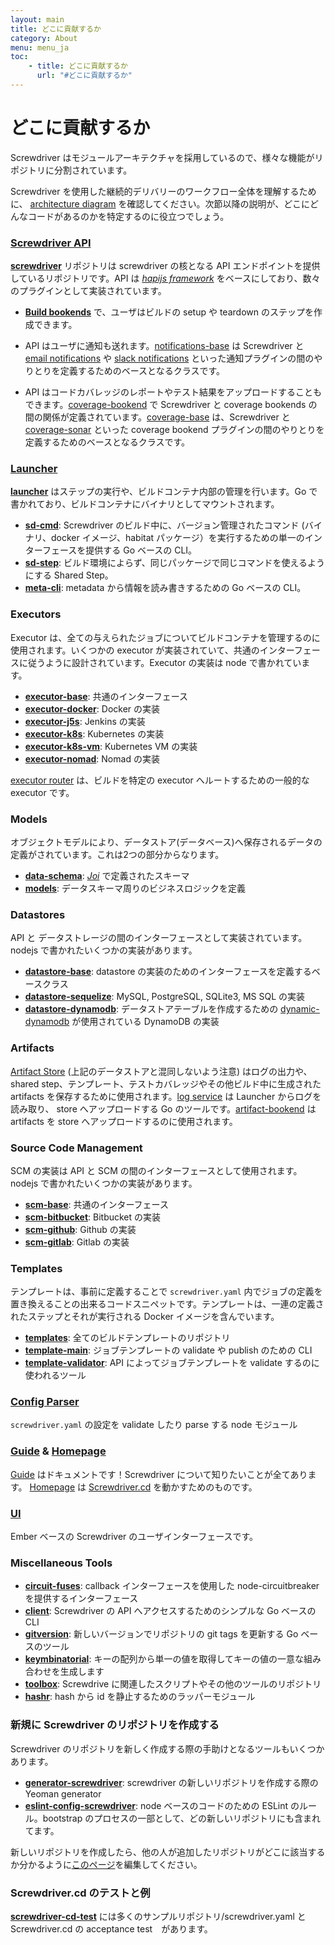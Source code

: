 ```yaml
---
layout: main
title: どこに貢献するか
category: About
menu: menu_ja
toc:
    - title: どこに貢献するか
      url: "#どこに貢献するか"
---
```

# どこに貢献するか

Screwdriver はモジュールアーキテクチャを採用しているので、様々な機能がリポジトリに分割されています。

Screwdriver を使用した継続的デリバリーのワークフロー全体を理解するために、 [architecture diagram][arch-diagram] を確認してください。次節以降の説明が、どこにどんなコードがあるのかを特定するのに役立つでしょう。

### [Screwdriver API][api-repo]
**[screwdriver][api-repo]** リポジトリは screwdriver の核となる API エンドポイントを提供しているリポジトリです。API は *[hapijs framework](http://hapijs.com/)* をベースにしており、数々のプラグインとして実装されています。

* **[Build bookends][build-bookend-repo]** で、ユーザはビルドの setup や teardown のステップを作成できます。

* API はユーザに通知も送れます。[notifications-base][notifications-base-repo] は Screwdriver と [email notifications][notifications-email-repo] や [slack notifications][notifications-slack-repo] といった通知プラグインの間のやりとりを定義するためのベースとなるクラスです。

* API はコードカバレッジのレポートやテスト結果をアップロードすることもできます。[coverage-bookend][coverage-bookend-repo] で Screwdriver と coverage bookends の間の関係が定義されています。[coverage-base][coverage-base-repo] は、Screwdriver と [coverage-sonar][coverage-sonar-repo] といった coverage bookend プラグインの間のやりとりを定義するためのベースとなるクラスです。

### [Launcher][launcher-repo]

**[launcher][launcher-repo]** はステップの実行や、ビルドコンテナ内部の管理を行います。Go で書かれており、ビルドコンテナにバイナリとしてマウントされます。

* **[sd-cmd][sd-cmd-repo]**: Screwdriver のビルド中に、バージョン管理されたコマンド (バイナリ、docker イメージ、habitat パッケージ）を実行するための単一のインターフェースを提供する Go ベースの CLI。
* **[sd-step][sd-step-repo]**: ビルド環境によらず、同じパッケージで同じコマンドを使えるようにする Shared Step。
* **[meta-cli][meta-cli-repo]**: metadata から情報を読み書きするための Go ベースの CLI。

### Executors

Executor は、全ての与えられたジョブについてビルドコンテナを管理するのに使用されます。いくつかの executor が実装されていて、共通のインターフェースに従うように設計されています。Executor の実装は node で書かれています。

* **[executor-base][executor-base-repo]**: 共通のインターフェース
* **[executor-docker][executor-docker-repo]**: Docker の実装
* **[executor-j5s](https://github.com/screwdriver-cd/executor-j5s)**: Jenkins の実装
* **[executor-k8s][executor-k8s-repo]**: Kubernetes の実装
* **[executor-k8s-vm][executor-k8s-vm-repo]**: Kubernetes VM の実装
* **[executor-nomad][executor-nomad-repo]**: Nomad の実装

[executor router][executor-router-repo] は、ビルドを特定の executor へルートするための一般的な executor です。

### Models

オブジェクトモデルにより、データストア(データベース)へ保存されるデータの定義がされています。これは2つの部分からなります。

* **[data-schema][dataschema-repo]**: *[Joi](https://www.npmjs.com/package/joi)* で定義されたスキーマ
* **[models][models-repo]**: データスキーマ周りのビジネスロジックを定義

### Datastores

API と データストレージの間のインターフェースとして実装されています。nodejs で書かれたいくつかの実装があります。

* **[datastore-base][datastore-base-repo]**: datastore の実装のためのインターフェースを定義するベースクラス
* **[datastore-sequelize][datastore-sequelize-repo]**: MySQL, PostgreSQL, SQLite3, MS SQL の実装
* **[datastore-dynamodb][datastore-dynamodb-repo]**: データストアテーブルを作成するための [dynamic-dynamodb][dynamic-dynamodb-repo] が使用されている DynamoDB の実装

### Artifacts

[Artifact Store][store-repo] (上記のデータストアと混同しないよう注意) はログの出力や、shared step、テンプレート、テストカバレッジやその他ビルド中に生成された artifacts を保存するために使用されます。[log service][log-service-repo] は Launcher からログを読み取り、 store へアップロードする Go のツールです。[artifact-bookend][artifact-bookend-repo] は artifacts を store へアップロードするのに使用されます。

### Source Code Management

SCM の実装は API と SCM の間のインターフェースとして使用されます。nodejs で書かれたいくつかの実装があります。

* **[scm-base][scm-base-repo]**: 共通のインターフェース
* **[scm-bitbucket][scm-bitbucket-repo]**: Bitbucket の実装
* **[scm-github][scm-github-repo]**: Github の実装
* **[scm-gitlab][scm-gitlab-repo]**: Gitlab の実装

### Templates

テンプレートは、事前に定義することで `screwdriver.yaml` 内でジョブの定義を置き換えることの出来るコードスニペットです。テンプレートは、一連の定義されたステップとそれが実行される Docker イメージを含んでいます。

* **[templates][templates-repo]**: 全てのビルドテンプレートのリポジトリ
* **[template-main][template-main-repo]**: ジョブテンプレートの validate や publish のための CLI
* **[template-validator][template-validator-repo]**: API によってジョブテンプレートを validate するのに使われるツール

### [Config Parser][config-parser-repo]

`screwdriver.yaml` の設定を validate したり parse する node モジュール

### [Guide][guide-repo] & [Homepage][homepage-repo]

[Guide][guide-repo] はドキュメントです！Screwdriver について知りたいことが全てあります。
[Homepage][homepage-repo] は [Screwdriver.cd][homepage] を動かすためのものです。

### [UI][ui-repo]

Ember ベースの Screwdriver のユーザインターフェースです。

### Miscellaneous Tools

* **[circuit-fuses][circuit-fuses-repo]**: callback インターフェースを使用した node-circuitbreaker を提供するインターフェース
* **[client][client-repo]**: Screwdriver の API へアクセスするためのシンプルな Go ベースの CLI
* **[gitversion][gitversion-repo]**: 新しいバージョンでリポジトリの git tags を更新する Go ベースのツール
* **[keymbinatorial][keymbinatorial-repo]**: キーの配列から単一の値を取得してキーの値の一意な組み合わせを生成します
* **[toolbox][toolbox-repo]**: Screwdrive に関連したスクリプトやその他のツールのリポジトリ
* **[hashr][hashr-repo]**: hash から id を静止するためのラッパーモジュール

### 新規に Screwdriver のリポジトリを作成する

Screwdriver のリポジトリを新しく作成する際の手助けとなるツールもいくつかあります。

* **[generator-screwdriver](https://github.com/screwdriver-cd/generator-screwdriver)**: screwdriver の新しいリポジトリを作成する際の Yeoman generator
* **[eslint-config-screwdriver](https://github.com/screwdriver-cd/eslint-config-screwdriver)**: node ベースのコードのための ESLint のルール。bootstrap のプロセスの一部として、どの新しいリポジトリにも含まれてます。

新しいリポジトリを作成したら、他の人が追加したリポジトリがどこに該当するか分かるように[このページ][contributing-docs]を編集してください。

### Screwdriver.cd のテストと例

**[screwdriver-cd-test][screwdriver-cd-test-org]** には多くのサンプルリポジトリ/screwdriver.yaml と Screwdriver.cd の acceptance test　があります。

[api-issues-image]: https://img.shields.io/github/issues/screwdriver-cd/screwdriver.svg
[api-issues-url]: https://github.com/screwdriver-cd/screwdriver/issues
[api-repo]: https://github.com/screwdriver-cd/screwdriver
[arch-diagram]: ../../cluster-management/#overall-architecture
[artifact-bookend-repo]: https://github.com/screwdriver-cd/artifact-bookend
[build-bookend-repo]: https://github.com/screwdriver-cd/build-bookend
[circuit-fuses-repo]: https://github.com/screwdriver-cd/circuit-fuses
[client-repo]: https://github.com/screwdriver-cd/client
[config-parser-repo]: https://github.com/screwdriver-cd/config-parser
[contributing-docs]: https://github.com/screwdriver-cd/guide/blob/master/docs/about/contributing/where-to-contribute.md
[coverage-base-repo]: https://github.com/screwdriver-cd/coverage-base
[coverage-bookend-repo]: https://github.com/screwdriver-cd/coverage-bookend
[coverage-sonar-repo]: https://github.com/screwdriver-cd/coverage-sonar
[dataschema-repo]: https://github.com/screwdriver-cd/data-schema
[datastore-base-repo]: https://github.com/screwdriver-cd/datastore-base
[datastore-dynamodb-repo]: https://github.com/screwdriver-cd/datastore-dynamodb
[datastore-sequelize-repo]: https://github.com/screwdriver-cd/datastore-sequelize
[dynamic-dynamodb-repo]: https://github.com/screwdriver-cd/dynamic-dynamodb
[executor-base-repo]: https://github.com/screwdriver-cd/executor-base
[executor-docker-repo]: https://github.com/screwdriver-cd/executor-docker
[executor-j5s-repo]: https://github.com/screwdriver-cd/executor-j5s
[executor-k8s-repo]: https://github.com/screwdriver-cd/executor-k8s
[executor-k8s-vm-repo]: https://github.com/screwdriver-cd/executor-k8s-vm
[executor-nomad-repo]: https://github.com/lgfausak/executor-nomad
[executor-router-repo]: https://github.com/screwdriver-cd/executor-router
[gitversion-repo]: https://github.com/screwdriver-cd/gitversion
[guide-repo]: https://github.com/screwdriver-cd/guide
[hashr-repo]: https://github.com/screwdriver-cd/hashr
[homepage-repo]: https://github.com/screwdriver-cd/homepage
[homepage]: https://screwdriver.cd/
[job-tools-repo]: https://github.com/screwdriver-cd/job-tools
[keymbinatorial-repo]: https://github.com/screwdriver-cd/keymbinatorial
[launcher-repo]: https://github.com/screwdriver-cd/launcher
[log-service-repo]: https://github.com/screwdriver-cd/log-service
[meta-cli-repo]: https://github.com/screwdriver-cd/meta-cli
[models-repo]: https://github.com/screwdriver-cd/models
[notifications-base-repo]: https://github.com/screwdriver-cd/notifications-base
[notifications-email-repo]: https://github.com/screwdriver-cd/notifications-email
[notifications-slack-repo]: https://github.com/screwdriver-cd/notifications-slack
[scm-base-repo]: https://github.com/screwdriver-cd/scm-base
[scm-bitbucket-repo]: https://github.com/screwdriver-cd/scm-bitbucket
[scm-github-repo]: https://github.com/screwdriver-cd/scm-github
[scm-gitlab-repo]: https://github.com/screwdriver-cd/scm-gitlab
[screwdriver-cd-test-org]: https://github.com/screwdriver-cd-test
[sd-cmd-repo]: https://github.com/screwdriver-cd/sd-cmd
[sd-step-repo]: https://github.com/screwdriver-cd/sd-step
[store-repo]: https://github.com/screwdriver-cd/store
[template-main-repo]: https://github.com/screwdriver-cd/template-main
[template-validator-repo]: https://github.com/screwdriver-cd/template-validator
[templates-repo]: https://github.com/screwdriver-cd/templates
[toolbox-repo]: https://github.com/screwdriver-cd/toolbox
[ui-repo]: https://github.com/screwdriver-cd/ui
